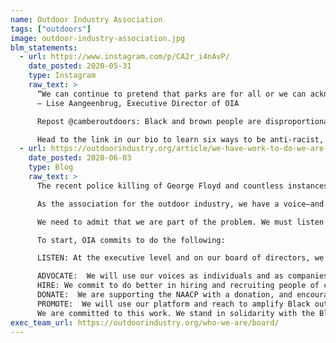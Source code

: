 ```yaml
---
name: Outdoor Industry Association
tags: ["outdoors"]
image: outdoor-industry-association.jpg
blm_statements:
  - url: https://www.instagram.com/p/CA2r_i4nAvP/
    date_posted: 2020-05-31
    type: Instagram
    raw_text: >
      “We can continue to pretend that parks are for all or we can acknowledge and change the reality that to be black or brown outdoors might not be safe and could cost you your life. We must demand of ourselves and society to do something different."
      — Lise Aangeenbrug, Executive Director of OIA

      Repost @camberoutdoors: Black and brown people are disproportionately victims of violence in the United States. Racism unchecked in our streets and our parks bleeds into our workplaces. Allies, what will you do when you see racism happening?

      Head to the link in our bio to learn six ways to be anti-racist, because being 'not racist' isn't enough.
  - url: https://outdoorindustry.org/article/we-have-work-to-do-we-are-committed/
    date_posted: 2020-06-03
    type: Blog
    raw_text: >
      The recent police killing of George Floyd and countless instances of racism and racial violence against Black people are alarming and horrific. We know these events are not isolated and are part of a long history of systemic racism and injustice in our country and in the outdoors. People thriving outside is a core value for our industry and we know that racism, funding, and policies have often prevented equitable access and enjoyment of the outdoors. As the outdoor industry, we must immediately take action and increase our commitment to achieve racial justice, diversity, equity and inclusion in the outdoors, in our workplaces and across the country.

      As the association for the outdoor industry, we have a voice—and a corresponding responsibility to do more. We don’t have all of the answers and have listening and learning to do, but we must do better and start now. 

      We need to admit that we are part of the problem. We must listen to, learn from and amplify the voices of our Black community leaders, friends and activists. We must take meaningful action. Statements of solidarity are important, but action is paramount.  

      To start, OIA commits to do the following: 

      LISTEN: At the executive level and on our board of directors, we can and will do better listening and learning. Together with Snowsports Industries America and Camber Outdoors, we are working together on how we will convene organizations that represent diverse backgrounds and organizations focused on diversity, equity and inclusion to listen and learn what more the outdoor industry can do. We will start this month and will have more to share on this very soon. We will report on our goals, action and progress and highlight outcomes at the January 2021 Outdoor + Snow Show.

      ADVOCATE:  We will use our voices as individuals and as companies to call out racism in the outdoors, in our workplaces and in our lives. We have and will continue to advocate for policies and programs that do more to make the outdoors a safe, welcoming and equitable choice for everyone. 
      HIRE: We commit to do better in hiring and recruiting people of color as employees in our companies as well as on our board of directors.
      DONATE:  We are supporting the NAACP with a donation, and encourage our member companies to join us and give money to organizations that advance anti-racism.
      PROMOTE:  We will use our platform and reach to amplify Black outdoor organizations and voices. We will continue to support the work of the Outdoor Foundation’s Thrive Outside Communities, which you can read about here.
      We are committed to this work. We stand in solidarity with the Black community. Together We Are a Force is a statement that includes not just our outdoor industry members but also speaks to the power of us as individuals across all races, genders, ethnicities and backgrounds to come together.
exec_team_url: https://outdoorindustry.org/who-we-are/board/
---
```

